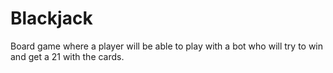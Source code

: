 # Blackjack
Board game where a player will be able to play with a bot who will try to win  and get a 21 with the cards.
